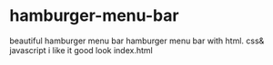 # hamburger-menu-bar
beautiful hamburger menu bar
hamburger menu bar with html. css& javascript
i like it
good look
index.html
<!DOCTYPE html>
<html lang="en">
<head>
    <meta charset="UTF-8">
    <meta http-equiv="X-UA-Compatible" content="IE=edge">
    <meta name="viewport" content="width=device-width, initial-scale=1.0">
    <title>humberger</title>
    <link rel="stylesheet" href="style.css"> 
</head>
<body>
<!--    just with header and div  -->
    <header class="head">
    <div class="menu-btn">
        <div class="menu-btn-burger"></div>
    </div>
    </header>
    <script src="script.js"></script>
</body>
</html>
